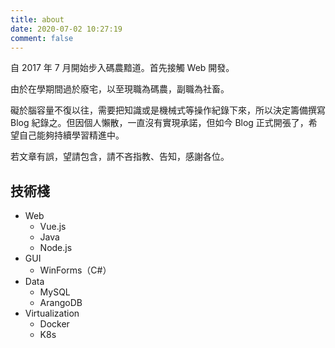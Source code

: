 ```yaml
---
title: about
date: 2020-07-02 10:27:19
comment: false
---
```


自 2017 年 7 月開始步入碼農黯道。首先接觸 Web 開發。

由於在學期間過於廢宅，以至現職為碼農，副職為社畜。

礙於腦容量不復以往，需要把知識或是機械式等操作紀錄下來，所以決定籌備撰寫 Blog 紀錄之。但因個人懶散，一直沒有實現承諾，但如今 Blog 正式開張了，希望自己能夠持續學習精進中。

若文章有誤，望請包含，請不吝指教、告知，感謝各位。

## 技術棧

- Web
    - Vue.js
    - Java
    - Node.js
- GUI
    - WinForms（C#）
- Data
    - MySQL
    - ArangoDB
- Virtualization
    - Docker
    - K8s
